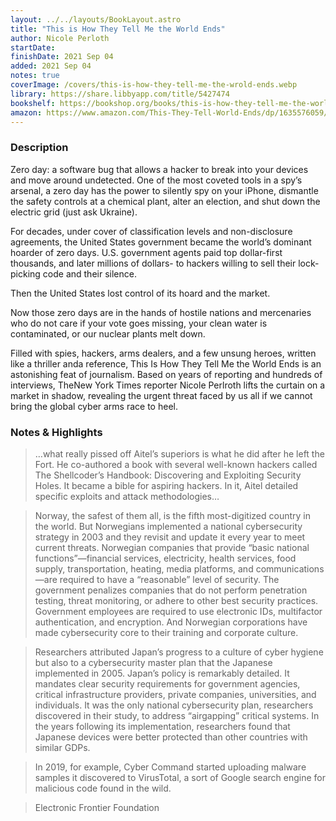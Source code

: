 ```yaml
---
layout: ../../layouts/BookLayout.astro
title: "This is How They Tell Me the World Ends"
author: Nicole Perloth
startDate:
finishDate: 2021 Sep 04
added: 2021 Sep 04
notes: true
coverImage: /covers/this-is-how-they-tell-me-the-wrold-ends.webp
library: https://share.libbyapp.com/title/5427474
bookshelf: https://bookshop.org/books/this-is-how-they-tell-me-the-world-ends-the-cyberweapons-arms-race-9781635578492/9781635576054
amazon: https://www.amazon.com/This-They-Tell-World-Ends/dp/1635576059/
---
```


### Description
Zero day: a software bug that allows a hacker to break into your devices and move around undetected. One of the most coveted tools in a spy’s arsenal, a zero day has the power to silently spy on your iPhone, dismantle the safety controls at a chemical plant, alter an election, and shut down the electric grid (just ask Ukraine).

For decades, under cover of classification levels and non-disclosure agreements, the United States government became the world’s dominant hoarder of zero days. U.S. government agents paid top dollar-first thousands, and later millions of dollars- to hackers willing to sell their lock-picking code and their silence.

Then the United States lost control of its hoard and the market.

Now those zero days are in the hands of hostile nations and mercenaries who do not care if your vote goes missing, your clean water is contaminated, or our nuclear plants melt down.

Filled with spies, hackers, arms dealers, and a few unsung heroes, written like a thriller anda reference, This Is How They Tell Me the World Ends is an astonishing feat of journalism. Based on years of reporting and hundreds of interviews, TheNew York Times reporter Nicole Perlroth lifts the curtain on a market in shadow, revealing the urgent threat faced by us all if we cannot bring the global cyber arms race to heel.

### Notes & Highlights
> …what really pissed off Aitel’s superiors is what he did after he left the Fort. He co-authored a book with several well-known hackers called The Shellcoder’s Handbook: Discovering and Exploiting Security Holes. It became a bible for aspiring hackers. In it, Aitel detailed specific exploits and attack methodologies…

> Norway, the safest of them all, is the fifth most-digitized country in the world. But Norwegians implemented a national cybersecurity strategy in 2003 and they revisit and update it every year to meet current threats. Norwegian companies that provide “basic national functions”—financial services, electricity, health services, food supply, transportation, heating, media platforms, and communications—are required to have a “reasonable” level of security. The government penalizes companies that do not perform penetration testing, threat monitoring, or adhere to other best security practices. Government employees are required to use electronic IDs, multifactor authentication, and encryption. And Norwegian corporations have made cybersecurity core to their training and corporate culture.

> Researchers attributed Japan’s progress to a culture of cyber hygiene but also to a cybersecurity master plan that the Japanese implemented in 2005. Japan’s policy is remarkably detailed. It mandates clear security requirements for government agencies, critical infrastructure providers, private companies, universities, and individuals. It was the only national cybersecurity plan, researchers discovered in their study, to address “airgapping” critical systems. In the years following its implementation, researchers found that Japanese devices were better protected than other countries with similar GDPs.

> In 2019, for example, Cyber Command started uploading malware samples it discovered to VirusTotal, a sort of Google search engine for malicious code found in the wild.

> Electronic Frontier Foundation  

